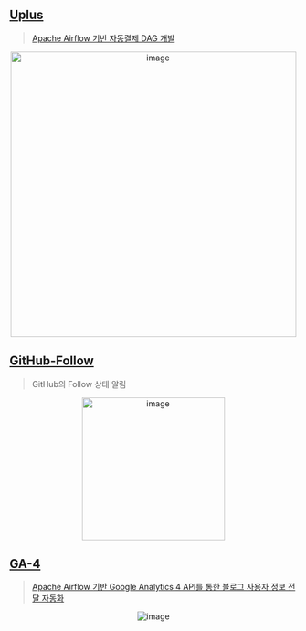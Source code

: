 ## [Uplus](https://github.com/Zerohertz/airflow-dags/blob/main/Util/Uplus.py)

> [Apache Airflow 기반 자동결제 DAG 개발](https://zerohertz.github.io/airflow-auto-payment/)

<div align = "center">
    <img width="500" alt="image" src="https://github-production-user-asset-6210df.s3.amazonaws.com/42334717/289230678-78a50a67-82f4-4b94-a90a-9e1f6841860d.png">
</div>

## [GitHub-Follow](https://github.com/Zerohertz/airflow-dags/blob/main/Util/GitHubFollow.py)

> GitHub의 Follow 상태 알림

<div align = "center">
    <img width="250" alt="image" src="https://github.com/Zerohertz/Zerohertz/assets/42334717/f2de9d94-7de3-4905-a4b3-69739a167d24">
</div>

## [GA-4](https://github.com/Zerohertz/airflow-dags/blob/main/Util/GA4-daily.py)

> [Apache Airflow 기반 Google Analytics 4 API를 통한 블로그 사용자 정보 전달 자동화](https://zerohertz.github.io/airflow-ga4-api/)

<div align = "center">
    <img alt="image" src="https://github.com/Zerohertz/Zerohertz/assets/42334717/b09488c1-7ece-4252-9fdf-fd76cdde4eba">
</div>
